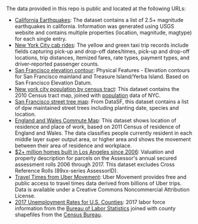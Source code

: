 The data provided in this repo is public and located at the following URLs:
- [California Earthquakes](https://earthquake.usgs.gov/data/data.php): The dataset contains a list of 2.5+ magnitude earthquakes in california. Information was generated using USGS website and contains multiple properties (location, magnitude, magtype) for each single entry.
- [New York City cab rides](http://www.nyc.gov/html/tlc/html/about/trip_record_data.shtml): The yellow and green taxi trip records include fields capturing pick-up and drop-off dates/times, pick-up and drop-off locations, trip distances, itemized fares, rate types, payment types, and driver-reported passenger counts.
- [San Francisco elevation contour](https://data.sfgov.org/Energy-and-Environment/Elevation-Contours/rnbg-2qxw/data): Physical Features - Elevation contours for San Francisco mainland and Treasure Island/Yerba Island. Based on San Francisco Elevation Datum.
- [New york city population by census tract](https://data.cityofnewyork.us/City-Government/2010-Census-Tracts/fxpq-c8ku/data): This dataset contains the 2010 Census tract map, joined with [population](https://data.cityofnewyork.us/City-Government/New-York-City-Population-By-Census-Tracts/37cg-gxjd) data of NYC.
- [San Francisco street tree map](https://data.sfgov.org/City-Infrastructure/Street-Tree-List/tkzw-k3nq/data): From DataSF, this dataset contains a list of dpw maintained street trees including planting date, species and location.
- [England and Wales Commute Map](https://www.nomisweb.co.uk/query/construct/submit.asp?forward=yes&menuopt=201&subcomp=): This dataset shows location of residence and place of work, based on 2011 Census of residence of England and Wales. The data classifies people currently resident in each middle layer super output area, or higher area and shows the movement between their area of residence and workplace.
- [$2+ million homes built in Los Angeles since 2006](https://data.lacounty.gov/Parcel-/Assessor-Parcels-Data-2006-thru-2017/9trm-uz8i): Valuation and property description for parcels on the Assessor's annual secured assessment rolls 2006 through 2017. This dataset excludes Cross Reference Rolls (89xx-series AssessorID).
- [Travel Times from Uber Movement](https://movement.uber.com): Uber Movement provides free and public access to travel times data derived from billions of Uber trips. Data is available under a Creative Commons Noncommercial Attribution License.
- [2017 Unemployment Rates for U.S. Counties](https://www.bls.gov/lau/#tables): 2017 labor force information from the [Bureau of Labor Statistics](https://www.bls.gov/lau/#tables) joined with county shapefiles from the [Census Bureau](https://www.census.gov/geo/maps-data/data/cbf/cbf_counties.html).
